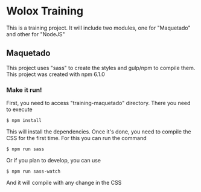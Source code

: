 # Wolox Training

This is a training project. It will include two modules, one for "Maquetado" and other for "NodeJS"

## Maquetado

This project uses "sass" to create the styles and gulp/npm to compile them.
This project was created with npm 6.1.0

### Make it run!

First, you need to access "training-maquetado" directory. There you need to execute

```
$ npm install
```

This will install the dependencies. Once it's done, you need to compile the CSS for the first time. For this you can run the command

```
$ npm run sass
``` 

Or if you plan to develop, you can use

```
$ npm run sass-watch
``` 

And it will compile with any change in the CSS

